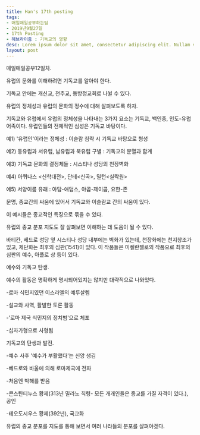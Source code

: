 ```yaml
---
title: Han's 17th posting
tags:
- 매일매일공부하는팀
- 2019년9월27일
- 17th Posting
- 헤브라이즘 : 기독교의 영향
desc: Lorem ipsum dolor sit amet, consectetur adipiscing elit. Nullam vehicula gravida felis et dapibus.
layout: post
---
```


<!-- more -->
<!-- Mauris a molestie neque. Aliquam non malesuada nisi, a sodales purus. Nam molestie faucibus sapien eu euismod. Sed scelerisque ornare euismod. In tincidunt est vel pharetra convallis. Praesent vitae nisi odio.-->

매일매일공부12일차.

유럽의 문화를 이해하려면 기독교를 알아야 한다.

기독교 안에는 개신교, 천주교, 동방정교회로 나뉠 수 있다.

유럽의 정체성과 유럽의 문화의 정수에 대해 살펴보도록 하자.

기독교와 유럽에서 유럽의 정체성을 나타내는 3가지 요소는 기독교, 백인종, 인도-유럽어족이다. 유럽인들의 전체적인 심성은 기독교 바탕이다.

예1) '유럽인'이라는 정체성 : 이슬람 침략 시 기독교 바탕으로 형성

예2) 동유럽과 서유럽, 남유럽과 북유럽 구별 : 기독교의 분열과 함계

예3) 기독교 문화의 결정체들 : 시스티나 성당의 천장벽화

예4) 아퀴나스 <신학대전>, 단테<신곡>, 밀턴<실락원>

예5) 서양이름 유래 : 아담-애덤스, 야곱-제이콥, 요한-존

문명, 종교간의 싸움에 있어서 기독교와 이슬람교 간의 싸움이 있다.

이 예시들은 종교적인 특징으로 묶을 수 있다.

유럽의 종교 분포 지도도 잘 살펴보면 이해하는 데 도움이 될 수 있다. 

바티칸, 베드로 성당 옆 시스티나 성당 내부에는 벽화가 있는데, 천장화에는 천지창조가 있고, 제단화는 최후의 심판(1541)이 있다. 이 작품들은 미켈란젤로의 작품으로 최후의 심판의 예수, 아폴로 상 등이 있다.

예수와 기독교 탄생.

예수의 활동은 명확하게 명시되어있지는 않지만 대략적으로 나와있다.

-로마 식민지였던 이스라엘의 예루살렘

-설교와 사역, 활발한 토론 활동

-'로마 제국 식민지의 정치범'으로 체포

-십자가형으로 사형됨

기독교의 탄생과 발전.

-예수 사후 '예수가 부활했다'는 신앙 생김

-베드로와 바울에 의해 로마제국에 전파

-처음엔 박해를 받음

-콘스탄티누스 황제(313년 밀라노 칙령- 모든 개개인들은 종교를 가질 자격이 있다.), 공인

-테오도시우스 황제(392년), 국교화

유럽의 종교 분포를 지도를 통해 보면서 여러 나라들의 분포를 살펴야겠다.